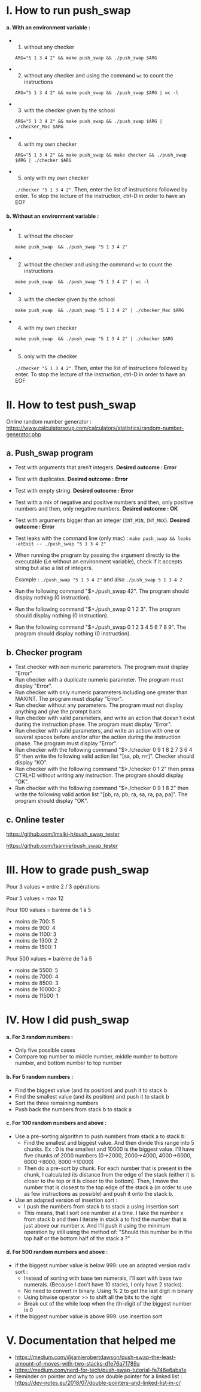 # I. How to run push_swap

#### **a. With an environment variable :**
- 1. without any checker

  `ARG="5 1 3 4 2" && make push_swap && ./push_swap $ARG`
- 2. without any checker and using the command `wc` to count the instructions

  `ARG="5 1 3 4 2" && make push_swap && ./push_swap $ARG | wc -l`
- 3. with the checker given by the school

  `ARG="5 1 3 4 2" && make push_swap && ./push_swap $ARG | ./checker_Mac $ARG`

- 4. with my own checker

  `ARG="5 1 3 4 2" && make push_swap && make checker && ./push_swap $ARG | ./checker $ARG`

- 5. only with my own checker

  `./checker "5 1 3 4 2"`. Then, enter the list of instructions followed by enter. To stop the lecture of the instruction, ctrl-D in order to have an EOF

#### **b. Without an environment variable :**

- 1. without the checker

  `make push_swap  && ./push_swap "5 1 3 4 2"`

- 2. without the checker and using the command `wc` to count the instructions

  `make push_swap  && ./push_swap "5 1 3 4 2" | wc -l`
- 3. with the checker given by the school

  `make push_swap  && ./push_swap "5 1 3 4 2" | ./checker_Mac $ARG`

- 4. with my own checker

  `make push_swap  && ./push_swap "5 1 3 4 2" | ./checker $ARG`

- 5. only with the checker

  `./checker "5 1 3 4 2"`. Then, enter the list of instructions followed by enter. To stop the lecture of the instruction, ctrl-D in order to have an EOF

# II. How to test push_swap
Online random number generator : https://www.calculatorsoup.com/calculators/statistics/random-number-generator.php
## a. Push_swap program
- Test with arguments that aren’t integers. **Desired outcome : Error**
- Test with duplicates. **Desired outcome : Error**
- Test with empty string. **Desired outcome : Error**
- Test with a mix of negative and positive numbers and then, only positive numbers and then, only negative numbers. **Desired outcome : OK**
- Test with arguments bigger than an integer (`INT_MIN`, `INT_MAX`). **Desired outcome : Error**
- Test leaks with the command line (only mac) : `make push_swap && leaks -atExit -- ./push_swap "5 1 3 4 2"`
- When running the program by passing the argument directly to the executable (i.e without an environment variable), check if it accepts string but also a list of integers.

  Example :
    `./push_swap "5 1 3 4 2"` and also `./push_swap 5 1 3 4 2`
- Run the following command "$>./push_swap 42". The program should display nothing (0 instruction).
- Run the following command "$>./push_swap 0 1 2 3". The program should display nothing (0 instruction).
- Run the following command "$>./push_swap 0 1 2 3 4 5 6 7 8 9". The program should display nothing (0 instruction).

## b. Checker program

- Test checker with non numeric parameters. The program must display "Error"
- Run checker with a duplicate numeric parameter. The program must display "Error".
- Run checker with only numeric parameters including one greater than MAXINT. The program must display "Error".
- Run checker without any parameters. The program must not display anything and give the prompt back.
- Run checker with valid parameters, and write an action that doesn't exist during the instruction phase. The program must display "Error".
- Run checker with valid parameters, and write an action with one or several spaces before and/or after the action during the instruction phase. The program must display "Error".
- Run checker with the following command "$>./checker 0 9 1 8 2 7 3 6 4 5" then write the following valid action list
"[sa, pb, rrr]". Checker should display "KO".
- Run checker with the following command "$>./checker 0 1 2" then press CTRL+D without writing any instruction. The
program should display "OK".
- Run checker with the following command "$>./checker 0 9 1 8 2" then write the following valid action list
"[pb, ra, pb, ra, sa, ra, pa, pa]". The program should
display "OK".

## c. Online tester

  https://github.com/lmalki-h/push_swap_tester

  https://github.com/tsannie/push_swap_tester

# III. How to grade push_swap

Pour 3 values = entre 2 / 3 opérations

Pour 5 values = max 12

Pour 100 values = barème de 1 à 5

  - moins de 700: 5
  - moins de 900: 4
  - moins de 1100: 3
  - moins de 1300: 2
  - moins de 1500: 1

Pour 500 values = barème de 1 à 5

  - moins de 5500: 5
  - moins de 7000: 4
  - moins de 8500: 3
  - moins de 10000: 2
  - moins de 11500: 1

# IV. How I did push_swap
#### **a. For 3 random numbers :**
- Only five possible cases
- Compare top number to middle number, middle number to bottom number, and bottom   number to top number
#### **b. For 5 random numbers :**
- Find the biggest value (and its position) and push it to stack b
- Find the smallest value (and its position) and push it to stack b
- Sort the three remaining numbers
- Push back the numbers from stack b to stack a

#### **c. For 100 random numbers and above :**
- Use a pre-sorting algorithm to push numbers from stack a to stack b:
    - Find the smallest and biggest value. And then divide this range into 5 chunks. Ex : 0 is the smallest and 10000 is the biggest value. I'll have five chunks of 2000 numbers (0->2000, 2000->4000, 4000->6000, 6000->8000, 8000->10000)
    - Then do a pre-sort by chunk. For each number that is present in the chunk, I calculated its distance from the edge of the stack (either it is closer to the top or it is closer to the bottom). Then, I move the number that is closest to the top edge of the stack a (in order to use as few instructions as possible) and push it onto the stack b.
- Use an adapted version of insertion sort :
    - I push the numbers from stack b to stack a using insertion sort
    - This means, that I sort one number at a time. I take the number x from stack b and then I iterate in stack a to find the number that is just above our number x. And I'll push it using the minimum operation by still using the method of: "Should this number be in the top half or the bottom half of the stack a ?"

#### **d. For 500 random numbers and above :**
- if the biggest number value is below 999: use an adapted version radix sort :
  - Instead of sorting with base ten numerals, I'll sort with base two numerals. (Because I don't have 10 stacks, I only have 2 stacks).
  - No need to convert in binary. Using % 2 to get the last digit in binary
  - Using bitwise operator >> to shift all the bits to the right
  - Break out of the while loop when the ith-digit of the biggest number is 0
- if the biggest number value is above 999: use insertion sort

# V. Documentation that helped me
- https://medium.com/@jamierobertdawson/push-swap-the-least-amount-of-moves-with-two-stacks-d1e76a71789a
- https://medium.com/nerd-for-tech/push-swap-tutorial-fa746e6aba1e
- Reminder on pointer and why to use double pointer for a linked list : https://dev-notes.eu/2018/07/double-pointers-and-linked-list-in-c/









